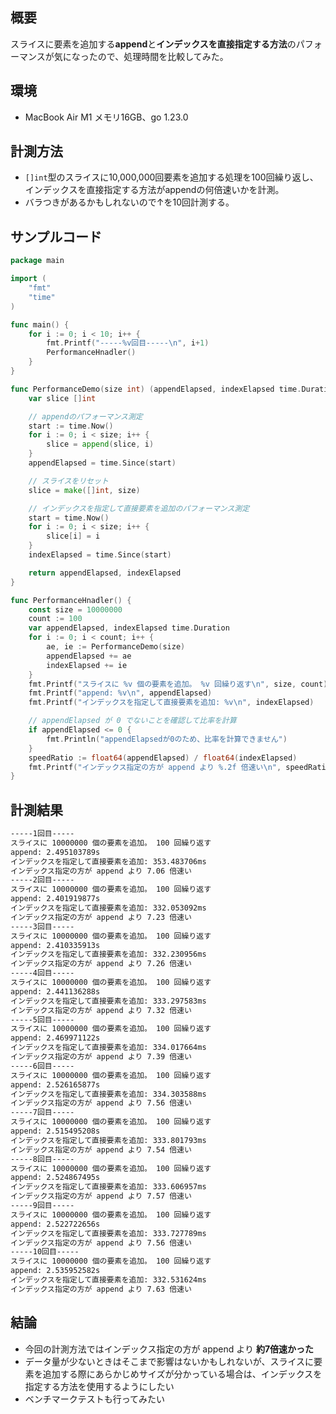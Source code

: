 
## 概要


スライスに要素を追加する**append**と**インデックスを直接指定する方法**のパフォーマンスが気になったので、処理時間を比較してみた。


## 環境

- MacBook Air M1 メモリ16GB、go 1.23.0

## 計測方法

- `[]int`型のスライスに10,000,000回要素を追加する処理を100回繰り返し、インデックスを直接指定する方法がappendの何倍速いかを計測。
- バラつきがあるかもしれないので↑を10回計測する。

## サンプルコード


```go
package main

import (
	"fmt"
	"time"
)

func main() {
	for i := 0; i < 10; i++ {
		fmt.Printf("-----%v回目-----\n", i+1)
		PerformanceHnadler()
	}
}

func PerformanceDemo(size int) (appendElapsed, indexElapsed time.Duration) {
	var slice []int

	// appendのパフォーマンス測定
	start := time.Now()
	for i := 0; i < size; i++ {
		slice = append(slice, i)
	}
	appendElapsed = time.Since(start)

	// スライスをリセット
	slice = make([]int, size)

	// インデックスを指定して直接要素を追加のパフォーマンス測定
	start = time.Now()
	for i := 0; i < size; i++ {
		slice[i] = i
	}
	indexElapsed = time.Since(start)

	return appendElapsed, indexElapsed
}

func PerformanceHnadler() {
	const size = 10000000
	count := 100
	var appendElapsed, indexElapsed time.Duration
	for i := 0; i < count; i++ {
		ae, ie := PerformanceDemo(size)
		appendElapsed += ae
		indexElapsed += ie
	}
	fmt.Printf("スライスに %v 個の要素を追加。 %v 回繰り返す\n", size, count)
	fmt.Printf("append: %v\n", appendElapsed)
	fmt.Printf("インデックスを指定して直接要素を追加: %v\n", indexElapsed)

	// appendElapsed が 0 でないことを確認して比率を計算
	if appendElapsed <= 0 {
		fmt.Println("appendElapsedが0のため、比率を計算できません")
	}
	speedRatio := float64(appendElapsed) / float64(indexElapsed)
	fmt.Printf("インデックス指定の方が append より %.2f 倍速い\n", speedRatio)
}
```


## 計測結果


```bash
-----1回目-----
スライスに 10000000 個の要素を追加。 100 回繰り返す
append: 2.495103789s
インデックスを指定して直接要素を追加: 353.483706ms
インデックス指定の方が append より 7.06 倍速い
-----2回目-----
スライスに 10000000 個の要素を追加。 100 回繰り返す
append: 2.401919877s
インデックスを指定して直接要素を追加: 332.053092ms
インデックス指定の方が append より 7.23 倍速い
-----3回目-----
スライスに 10000000 個の要素を追加。 100 回繰り返す
append: 2.410335913s
インデックスを指定して直接要素を追加: 332.230956ms
インデックス指定の方が append より 7.26 倍速い
-----4回目-----
スライスに 10000000 個の要素を追加。 100 回繰り返す
append: 2.441136288s
インデックスを指定して直接要素を追加: 333.297583ms
インデックス指定の方が append より 7.32 倍速い
-----5回目-----
スライスに 10000000 個の要素を追加。 100 回繰り返す
append: 2.469971122s
インデックスを指定して直接要素を追加: 334.017664ms
インデックス指定の方が append より 7.39 倍速い
-----6回目-----
スライスに 10000000 個の要素を追加。 100 回繰り返す
append: 2.526165877s
インデックスを指定して直接要素を追加: 334.303588ms
インデックス指定の方が append より 7.56 倍速い
-----7回目-----
スライスに 10000000 個の要素を追加。 100 回繰り返す
append: 2.515495208s
インデックスを指定して直接要素を追加: 333.801793ms
インデックス指定の方が append より 7.54 倍速い
-----8回目-----
スライスに 10000000 個の要素を追加。 100 回繰り返す
append: 2.524867495s
インデックスを指定して直接要素を追加: 333.606957ms
インデックス指定の方が append より 7.57 倍速い
-----9回目-----
スライスに 10000000 個の要素を追加。 100 回繰り返す
append: 2.522722656s
インデックスを指定して直接要素を追加: 333.727789ms
インデックス指定の方が append より 7.56 倍速い
-----10回目-----
スライスに 10000000 個の要素を追加。 100 回繰り返す
append: 2.535952582s
インデックスを指定して直接要素を追加: 332.531624ms
インデックス指定の方が append より 7.63 倍速い
```


## 結論

- 今回の計測方法ではインデックス指定の方が append より **約7倍速かった**
- データ量が少ないときはそこまで影響はないかもしれないが、スライスに要素を追加する際にあらかじめサイズが分かっている場合は、インデックスを指定する方法を使用するようにしたい
- ベンチマークテストも行ってみたい
